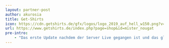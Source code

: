 ```yaml
---
layout: partner-post
author: akurosia
title: Get-Shirts
icon: https://cdn.getshirts.de/gfx/logos/logo_2019_auf_hell_w150.png?v=1564447463
url: https://www.getshirts.de/index.php?page=shop&id=mister_nougat
pre-intro:
    - "Das erste Update nachdem der Server Live gegangen ist und das gleich am Tag darauf."
---
```

